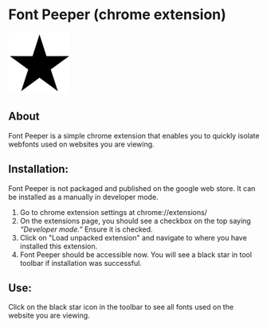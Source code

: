 # Font Peeper (chrome extension)

![Font peeper](/icon.png)

## About

Font Peeper is a simple chrome extension that enables you to quickly isolate webfonts used on websites you are viewing.

## Installation:

Font Peeper is not packaged and published on the google web store.
It can be installed as a manually in developer mode.

1. Go to chrome extension settings at chrome://extensions/
2. On the extensions page, you should see a checkbox on the top saying *“Developer mode.”* Ensure it is checked.
3. Click on "Load unpacked extension" and navigate to where you have installed this extension.
4. Font Peeper should be accessible now. You will see a black star in tool toolbar if installation was successful.

## Use:

Click on the black star icon in the toolbar to see all fonts used on the website you are viewing.
